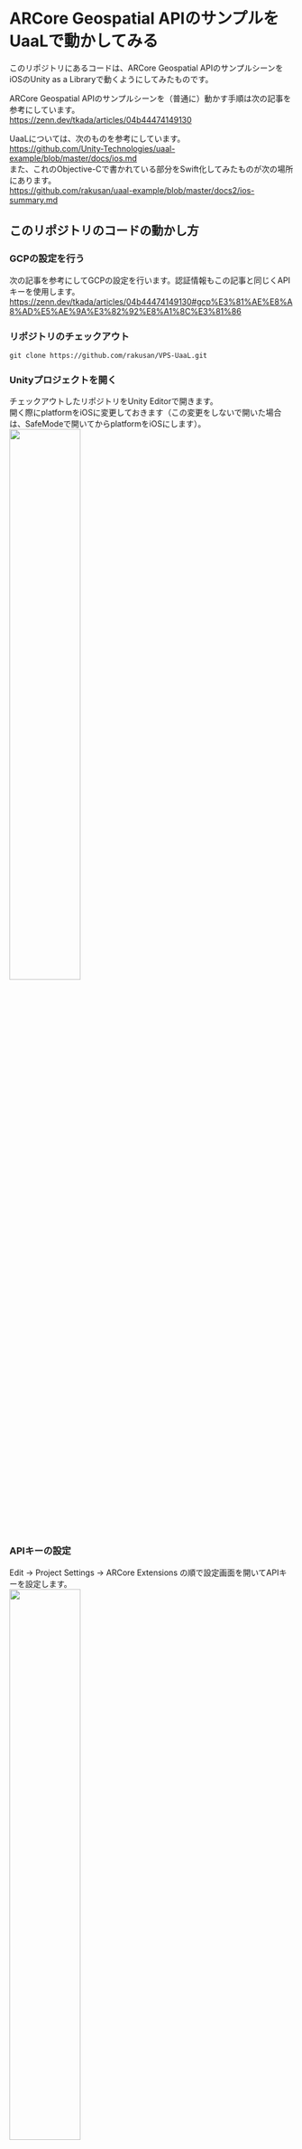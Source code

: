 # ARCore Geospatial APIのサンプルをUaaLで動かしてみる

このリポジトリにあるコードは、ARCore Geospatial APIのサンプルシーンをiOSのUnity as a Libraryで動くようにしてみたものです。

ARCore Geospatial APIのサンプルシーンを（普通に）動かす手順は次の記事を参考にしています。  
https://zenn.dev/tkada/articles/04b44474149130

UaaLについては、次のものを参考にしています。  
https://github.com/Unity-Technologies/uaal-example/blob/master/docs/ios.md  
また、これのObjective-Cで書かれている部分をSwift化してみたものが次の場所にあります。  
https://github.com/rakusan/uaal-example/blob/master/docs2/ios-summary.md  

## このリポジトリのコードの動かし方

### GCPの設定を行う
次の記事を参考にしてGCPの設定を行います。認証情報もこの記事と同じくAPIキーを使用します。  
https://zenn.dev/tkada/articles/04b44474149130#gcp%E3%81%AE%E8%A8%AD%E5%AE%9A%E3%82%92%E8%A1%8C%E3%81%86

### リポジトリのチェックアウト
```git clone https://github.com/rakusan/VPS-UaaL.git```

### Unityプロジェクトを開く
チェックアウトしたリポジトリをUnity Editorで開きます。  
開く際にplatformをiOSに変更しておきます（この変更をしないで開いた場合は、SafeModeで開いてからplatformをiOSにします）。
<img src="docs/images/switch_platform_to_ios.png" width="50%">

### APIキーの設定
Edit -> Project Settings -> ARCore Extensions の順で設定画面を開いてAPIキーを設定します。  
<img src="docs/images/api_key_setting.png" width="50%">

### Unityプロジェクトのビルド
ビルドします。ビルドの出力ディレクトリは ```VPS-UaaL/iosBuild``` とします。  
<img src="docs/images/unity_build_dir.png" width="50%">

### Xcodeプロジェクトの設定
```VPS-UaaL/VPS-UaaL-ios.xcworkspace```をXcodeで開き、次の設定をします。
- ```Unity-iPhone/Libraries/Plugins/iOS/NativeCallProxy.h```のTarget MembershipでUnityFrameworkを選択し、Publicにします。
- ```Unity-iPhone/Data```のTarget MembershipでUnityFrameworkを選択します。
- ```Pods```の Build Settings で Enable Bitcode を Yes にします。

### Xcodeプロジェクトのビルドと実行
VPS-UaaL-iosをビルドし、実行します。

## 画面説明
### 初期画面
Startボタンだけが画面中央にあります。それを押すとアプリ内でUaaLが起動し、ARCore Geospatial APIのサンプルシーンが開始します。

### ARCore Geospatial APIのサンプルシーン
（場所の特定を防ぐために画像は加工してあります）<br>
<img src="docs/images/geospatial_uaal.jpeg" width="25%"><br>
カメラの映像（とそれを利用するARCore Geospatial APIの処理）はUnity側で動いています。その上に乗っているUIはiOSネイティブのものになっています。ARCore Geospatial APIのサンプルシーンの元のコードではUIも全てUnity側で動く点が異なります。

SET ANCHOR ボタンを押すと、AR空間上にオブジェクトを配置することができます。
